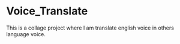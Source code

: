 # Voice_Translate
This is a collage project where I am translate english voice in others language voice.

